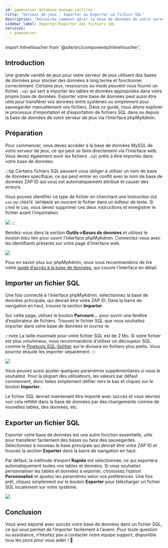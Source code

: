 ```yaml
---
id: gameserver-database-manage-sqlfiles
title: "Serveur de jeux : Importer ou Exporter un fichier SQL"
description: "Découvrez comment gérer la base de données de votre serveur de jeux en important et exportant efficacement des fichiers SQL via phpMyAdmin → En savoir plus maintenant"
sidebar_label: Importer/Exporter des fichiers SQL
services:
  - gameserver
---
```


import InlineVoucher from '@site/src/components/InlineVoucher';

## Introduction

Une grande variété de jeux pour votre serveur de jeux utilisent des bases de données pour stocker des données à long terme et fonctionner correctement. Certains jeux, ressources ou mods peuvent vous fournir un fichier `.sql` qui sert à importer les tables et données appropriées dans votre propre base de données. Exporter votre base de données peut aussi être utile pour transférer vos données entre systèmes ou simplement pour sauvegarder manuellement vos fichiers. Dans ce guide, nous allons explorer le processus d’importation et d’exportation de fichiers SQL dans ou depuis la base de données de votre serveur de jeux via l’interface phpMyAdmin.

<InlineVoucher />

## Préparation

Pour commencer, vous devez accéder à la base de données MySQL de votre serveur de jeux, ce qui peut se faire directement via l’interface web. Vous devez également avoir les fichiers `.sql` prêts à être importés dans votre base de données.

:::tip
Certains fichiers SQL peuvent vous obliger à utiliser un nom de base de données spécifique, ce qui peut entrer en conflit avec le nom de base de données ZAP ID qui vous est automatiquement attribué et causer des erreurs.

Vous pouvez identifier ce type de fichier en cherchant une instruction `USE xxx` ou `CREATE DATABASE` en ouvrant le fichier dans un éditeur de texte. Si c’est le cas, vous devez supprimer ces deux instructions et enregistrer le fichier avant l’importation.

![](https://screensaver01.zap-hosting.com/index.php/s/DRoDqGngrS7qbQW/preview)
:::

Rendez-vous dans la section **Outils->Bases de données** et utilisez le bouton bleu lien pour ouvrir l’interface phpMyAdmin. Connectez-vous avec les identifiants présents sur votre page d’interface web.

![](https://screensaver01.zap-hosting.com/index.php/s/8ix7q4tHmPnyYSy/preview)

Pour en savoir plus sur phpMyAdmin, nous vous recommandons de lire notre [guide d’accès à la base de données](gameserver-databases-pma.md), qui couvre l’interface en détail.

## Importer un fichier SQL

Une fois connecté à l’interface phpMyAdmin, sélectionnez la base de données principale, qui devrait être votre ZAP ID. Dans la barre de navigation en haut, trouvez la section **Importer**.

Sur cette page, utilisez le bouton **Parcourir...** pour ouvrir une fenêtre d’explorateur de fichiers. Trouvez le fichier SQL que vous souhaitez importer dans votre base de données et ouvrez-le.

:::note
La taille maximale pour votre fichier SQL est de 2 Mo. Si votre fichier est plus volumineux, nous recommandons d’utiliser un découpeur SQL comme le [Pinetools SQL-Splitter](https://pinetools.com/split-files) qui le divisera en fichiers plus petits. Vous pourrez ensuite les importer séparément.
:::

![](https://screensaver01.zap-hosting.com/index.php/s/TgZZBaSJJmXraZc/preview)

Vous pouvez aussi ajuster quelques paramètres supplémentaires si vous le souhaitez. Pour la plupart des utilisateurs, les valeurs par défaut conviennent, donc faites simplement défiler vers le bas et cliquez sur le bouton **Importer**.

Le fichier SQL devrait maintenant être importé avec succès et vous devriez voir cela reflété dans la base de données par des changements comme de nouvelles tables, des données, etc.

## Exporter un fichier SQL

Exporter votre base de données est une autre fonction essentielle, utile pour transférer facilement des bases ou faire des sauvegardes. Sélectionnez à nouveau la base principale qui devrait être votre ZAP ID et trouvez la section **Exporter** dans la barre de navigation en haut.

Par défaut, la méthode d’export **Rapide** est sélectionnée, ce qui exportera automatiquement toutes vos tables et données. Si vous souhaitez personnaliser les tables et données à exporter, choisissez l’option **Personnalisé** et ajustez les paramètres selon vos préférences. Une fois prêt, cliquez simplement sur le bouton **Exporter** pour télécharger un fichier SQL localement sur votre système.

![](https://screensaver01.zap-hosting.com/index.php/s/Qa2HakWpYGpfzfA/preview)

## Conclusion

Vous avez exporté avec succès votre base de données dans un fichier SQL, ce qui vous permet de l’importer facilement à l’avenir. Pour toute question ou assistance, n’hésitez pas à contacter notre équipe support, disponible tous les jours pour vous aider ! 🙂

<InlineVoucher />